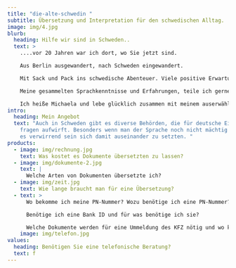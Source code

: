 ```yaml
---
title: "die-alte-schwedin "
subtitle: Übersetzung und Interpretation für den schwedischen Alltag.
image: img/4.jpg
blurb:
  heading: Hilfe wir sind in Schweden..
  text: >
    ....vor 20 Jahren war ich dort, wo Sie jetzt sind. 

    Aus Berlin ausgewandert, nach Schweden eingewandert. 

    Mit Sack und Pack ins schwedische Abenteuer. Viele positive Erwartungen und keine Sprachkenntnisse im Gepäck.

    Meine gesammelten Sprachkenntnisse und Erfahrungen, teile ich gerne mit Ihnen.

    Ich heiße Michaela und lebe glücklich zusammen mit meinem auserwählten “Vikinger” im schönen Småland.
intro:
  heading: Mein Angebot
  text: "Auch in Schweden gibt es diverse Behörden, die für deutsche Einwanderer
    fragen aufwirft. Besonders wenn man der Sprache noch nicht mächtig ist, kann
    es verwirrend sein sich damit auseinander zu setzten. "
products:
  - image: img/rechnung.jpg
    text: Was kostet es Dokumente übersetzten zu lassen?
  - image: img/dokumente-2.jpg
    text: |
      Welche Arten von Dokumenten übersetzte ich?
  - image: img/zeit.jpg
    text: Wie lange braucht man für eine Übersetzung?
  - text: >
      Wo bekomme ich meine PN-Nummer? Wozu benötige ich eine PN-Nummer?

      Benötige ich eine Bank ID und für was benötige ich sie?

      Welche Dokumente werden für eine Ummeldung des KFZ nötig und wo kann ich mein Auto ummelden?
    image: img/telefon.jpg
values:
  heading: Benötigen Sie eine telefonische Beratung?
  text: f
---
```

